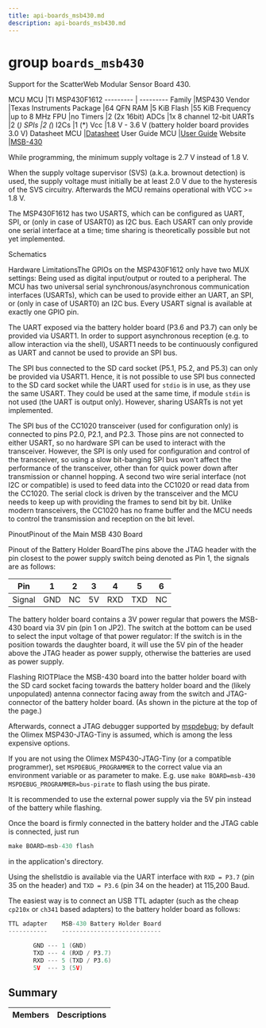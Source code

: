 ```yaml
---
title: api-boards_msb430.md
description: api-boards_msb430.md
---
```

# group `boards_msb430` 

Support for the ScatterWeb Modular Sensor Board 430.

MCU
MCU   |TI MSP430F1612
--------- | ---------
Family   |MSP430
Vendor   |Texas Instruments
Package   |64 QFN
RAM   |5 KiB
Flash   |55 KiB
Frequency   |up to 8 MHz
FPU   |no
Timers   |2 (2x 16bit)
ADCs   |1x 8 channel 12-bit
UARTs   |2 (*)
SPIs   |2 (*)
I2Cs   |1 (*)
Vcc   |1.8 V - 3.6 V (battery holder board provides 3.0 V)
Datasheet MCU   |[Datasheet](https://www.ti.com/lit/ds/symlink/msp430f1612.pdf)
User Guide MCU   |[User Guide](https://www.ti.com/lit/ug/slau049f/slau049f.pdf)
Website   |[MSB-430](https://www.mi.fu-berlin.de/inf/groups/ag-tech/projects/ScatterWeb/modules/mod_MSB-430.html)

While programming, the minimum supply voltage is 2.7 V instead of 1.8 V. 

When the supply voltage supervisor (SVS) (a.k.a. brownout detection) is used, the supply voltage must initially be at least 2.0 V due to the hysteresis of the SVS circuitry. Afterwards the MCU remains operational with VCC >= 1.8 V. 

The MSP430F1612 has two USARTS, which can be configured as UART, SPI, or (only in case of USART0) as I2C bus. Each USART can only provide one serial interface at a time; time sharing is theoretically possible but not yet implemented.

Schematics

Hardware LimitationsThe GPIOs on the MSP430F1612 only have two MUX settings: Being used as digital input/output or routed to a peripheral. The MCU has two universal serial synchronous/asynchronous communication interfaces (USARTs), which can be used to provide either an UART, an SPI, or (only in case of USART0) an I2C bus. Every USART signal is available at exactly one GPIO pin.

The UART exposed via the battery holder board (P3.6 and P3.7) can only be provided via USART1. In order to support asynchronous reception (e.g. to allow interaction via the shell), USART1 needs to be continuously configured as UART and cannot be used to provide an SPI bus.

The SPI bus connected to the SD card socket (P5.1, P5.2, and P5.3) can only be provided via USART1. Hence, it is not possible to use SPI bus connected to the SD card socket while the UART used for `stdio` is in use, as they use the same USART. They could be used at the same time, if module `stdin` is not used (the UART is output only). However, sharing USARTs is not yet implemented.

The SPI bus of the CC1020 transceiver (used for configuration only) is connected to pins P2.0, P2.1, and P2.3. Those pins are not connected to either USART, so no hardware SPI can be used to interact with the transceiver. However, the SPI is only used for configuration and control of the transceiver, so using a slow bit-banging SPI bus won't affect the performance of the transceiver, other than for quick power down after transmission or channel hopping. A second two wire serial interface (not I2C or compatible) is used to feed data into the CC1020 or read data from the CC1020. The serial clock is driven by the transceiver and the MCU needs to keep up with providing the frames to send bit by bit. Unlike modern transceivers, the CC1020 has no frame buffer and the MCU needs to control the transmission and reception on the bit level.

PinoutPinout of the Main MSB 430 Board

Pinout of the Battery Holder BoardThe pins above the JTAG header with the pin closest to the power supply switch being denoted as Pin 1, the signals are as follows:

Pin   |1   |2   |3   |4   |5   |6
--------- | --------- | --------- | --------- | --------- | --------- | ---------
Signal   |GND   |NC   |5V   |RXD   |TXD   |NC

The battery holder board contains a 3V power regular that powers the MSB-430 board via 3V pin (pin 1 on JP2). The switch at the bottom can be used to select the input voltage of that power regulator: If the switch is in the position towards the daughter board, it will use the 5V pin of the header above the JTAG header as power supply, otherwise the batteries are used as power supply.

Flashing RIOTPlace the MSB-430 board into the batter holder board with the SD card socket facing towards the battery holder board and the (likely unpopulated) antenna connector facing away from the switch and JTAG-connector of the battery holder board. (As shown in the picture at the top of the page.)

Afterwards, connect a JTAG debugger supported by [mspdebug](https://dlbeer.co.nz/mspdebug/); by default the Olimex MSP430-JTAG-Tiny is assumed, which is among the less expensive options.

If you are not using the Olimex MSP430-JTAG-Tiny (or a compatible programmer), set `MSPDEBUG_PROGRAMMER` to the correct value via an environment variable or as parameter to make. E.g. use `make BOARD=msb-430 MSPDEBUG_PROGRAMMER=bus-pirate` to flash using the bus pirate. 

It is recommended to use the external power supply via the 5V pin instead of the battery while flashing.

Once the board is firmly connected in the battery holder and the JTAG cable is connected, just run

```cpp
make BOARD=msb-430 flash
```

in the application's directory.

Using the shellstdio is available via the UART interface with `RXD = P3.7` (pin 35 on the header) and `TXD = P3.6` (pin 34 on the header) at 115,200 Baud.

The easiest way is to connect an USB TTL adapter (such as the cheap `cp210x` or `ch341` based adapters) to the battery holder board as follows:

```cpp
TTL adapter    MSB-430 Battery Holder Board
-----------    ----------------------------

       GND --- 1 (GND)
       TXD --- 4 (RXD / P3.7)
       RXD --- 5 (TXD / P3.6)
       5V  --- 3 (5V)
```

## Summary

 Members                        | Descriptions                                
--------------------------------|---------------------------------------------


